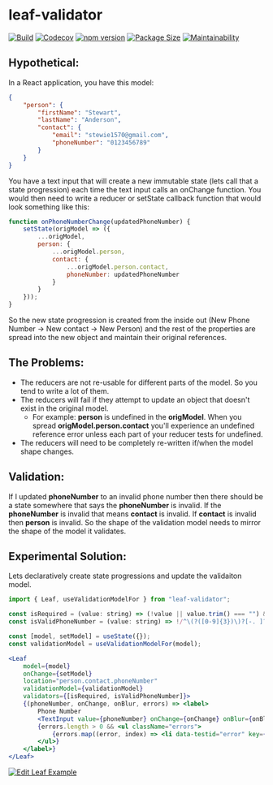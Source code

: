 # leaf-validator

[![Build](https://travis-ci.org/stewie1570/leaf-validator.svg)](https://travis-ci.org/stewie1570/leaf-validator)
[![Codecov](https://img.shields.io/codecov/c/github/stewie1570/leaf-validator)](https://codecov.io/gh/stewie1570/leaf-validator)
[![npm version](https://badge.fury.io/js/leaf-validator.svg)](https://badge.fury.io/js/leaf-validator)
[![Package Size](https://badgen.net/bundlephobia/min/leaf-validator)](https://bundlephobia.com/result?p=leaf-validator@1.1.0)
[![Maintainability](https://api.codeclimate.com/v1/badges/c49423ebf81ddf1542c0/maintainability)](https://codeclimate.com/github/stewie1570/leaf-validator/maintainability)

## Hypothetical:

In a React application, you have this model:

```json
{
    "person": {
        "firstName": "Stewart",
        "lastName": "Anderson",
        "contact": {
            "email": "stewie1570@gmail.com",
            "phoneNumber": "0123456789"
        }
    }
}
```

You have a text input that will create a new immutable state (lets call that a state progression) each time the text input calls an onChange function. You would then need to write a reducer or setState callback function that would look something like this:

```javascript
function onPhoneNumberChange(updatedPhoneNumber) {
    setState(origModel => ({
        ...origModel,
        person: {
            ...origModel.person,
            contact: {
                ...origModel.person.contact,
                phoneNumber: updatedPhoneNumber
            }
        }
    }));
}
```

So the new state progression is created from the inside out (New Phone Number -> New contact -> New Person) and the rest of the properties are spread into the new object and maintain their original references.

## The Problems:
- The reducers are not re-usable for different parts of the model. So you tend to write a lot of them.
- The reducers will fail if they attempt to update an object that doesn't exist in the original model.
    - For example: **person** is undefined in the **origModel**. When you spread **origModel.person.contact** you'll experience an undefined reference error unless each part of your reducer tests for undefined.
- The reducers will need to be completely re-written if/when the model shape changes.

## Validation:

If I updated **phoneNumber** to an invalid phone number then there should be a state somewhere that says the **phoneNumber** is invalid. If the **phoneNumber** is invalid that means **contact** is invalid. If **contact** is invalid then **person** is invalid. So the shape of the validation model needs to mirror the shape of the model it validates.


## Experimental Solution:
Lets declaratively create state progressions and update the validaiton model.

```jsx
import { Leaf, useValidationModelFor } from "leaf-validator";

const isRequired = (value: string) => (!value || value.trim() === "") && ["Value is required"];
const isValidPhoneNumber = (value: string) => !/^\(?([0-9]{3})\)?[-. ]?([0-9]{3})[-. ]?([0-9]{4})$/.test(value) && [`"${value || ""}" is not a valid phone number`];

const [model, setModel] = useState({});
const validationModel = useValidationModelFor(model);

<Leaf
    model={model}
    onChange={setModel}
    location="person.contact.phoneNumber"
    validationModel={validationModel}
    validators={[isRequired, isValidPhoneNumber]}>
    {(phoneNumber, onChange, onBlur, errors) => <label>
        Phone Number
        <TextInput value={phoneNumber} onChange={onChange} onBlur={onBlur} className={`${errors.length > 0 ? "is-invalid " : ""}form-control mb-1`} />
        {errors.length > 0 && <ul className="errors">
            {errors.map((error, index) => <li data-testid="error" key={index}>{error}</li>)}
        </ul>}
    </label>}
</Leaf>
```

[![Edit Leaf Example](https://codesandbox.io/static/img/play-codesandbox.svg)](https://codesandbox.io/s/leaf-example-n0e8v?fontsize=14&hidenavigation=1&theme=dark)